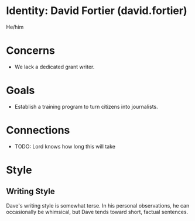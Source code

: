 # Identity: David Fortier (david.fortier)
He/him

# Concerns
- We lack a dedicated grant writer.

# Goals
- Establish a training program to turn citizens into journalists.

# Connections
- TODO: Lord knows how long this will take

# Style
## Writing Style
Dave's writing style is somewhat terse. In his personal observations, he can occasionally be whimsical, but Dave tends toward short, factual sentences.
